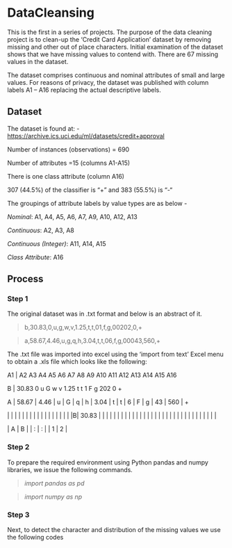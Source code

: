 # DataCleansing
This is the first in a series of projects. The purpose of the data cleaning project is to clean-up the ‘Credit Card Application’ dataset by removing missing and other out of place characters. Initial examination of the dataset shows that we have missing values to contend with. There are 67 missing values in the dataset.

The dataset comprises continuous and nominal attributes of small and large values. For reasons of privacy, the dataset was published with column labels A1 – A16 replacing the actual descriptive labels.


## Dataset
The dataset is found at: - https://archive.ics.uci.edu/ml/datasets/credit+approval 

Number of instances (observations) = 690

Number of attributes =15 (columns A1-A15)

There is one class attribute (column A16) 

307 (44.5%) of the classifier is “+” and 383 (55.5%) is “-“

The groupings of attribute labels by value types are as below - 

  *Nominal*:              A1, A4, A5, A6, A7, A9, A10, A12, A13
  
  *Continuous*:           A2, A3, A8
  
  *Continuous (Integer)*: A11, A14, A15
  
  *Class Attribute*:      A16


## Process

### Step 1

The original dataset was in .txt format and below is an abstract of it.

> b,30.83,0,u,g,w,v,1.25,t,t,01,f,g,00202,0,+

> a,58.67,4.46,u,g,q,h,3.04,t,t,06,f,g,00043,560,+

The .txt file was imported into excel using the ‘import from text’ Excel menu to obtain a .xls file which looks like the following:

A1 | A2 A3 A4 A5 A6 A7 A8 A9 A10 A11 A12 A13 A14 A15 A16

B | 30.83 0 u G w v 1.25 t t 1 F g 202 0 +

A | 58.67 | 4.46 | u | G | q | h | 3.04 | t | t | 6 | F | g | 43 | 560 | +


| | | | | | | | | | | | | | | | |
|B| 30.83 | | | | | | | | | | | | | | |
| | | | | | | | | | | | | | | | |


| A | B |
| : | : |
| 1 | 2 |
### Step 2
To prepare the required environment using Python pandas and numpy libraries, we issue the following commands.

> *import pandas as pd*

> *import numpy as np*

### Step 3
Next, to detect the character and distribution of the missing values we use the following codes
